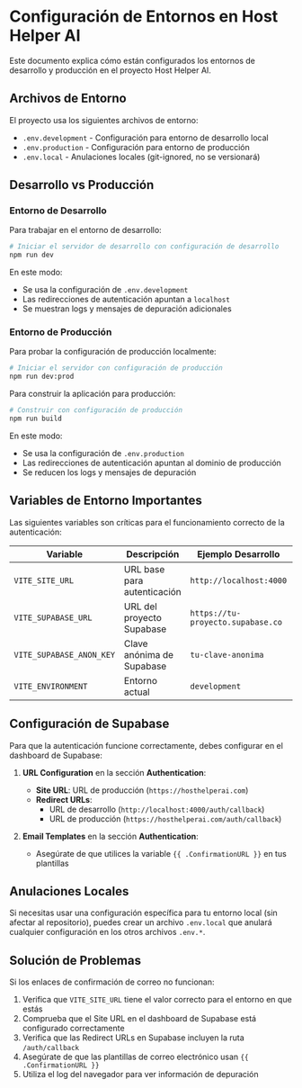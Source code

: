 # Configuración de Entornos en Host Helper AI

Este documento explica cómo están configurados los entornos de desarrollo y producción en el proyecto Host Helper AI.

## Archivos de Entorno

El proyecto usa los siguientes archivos de entorno:

- `.env.development` - Configuración para entorno de desarrollo local
- `.env.production` - Configuración para entorno de producción
- `.env.local` - Anulaciones locales (git-ignored, no se versionará)

## Desarrollo vs Producción

### Entorno de Desarrollo

Para trabajar en el entorno de desarrollo:

```bash
# Iniciar el servidor de desarrollo con configuración de desarrollo
npm run dev
```

En este modo:
- Se usa la configuración de `.env.development`
- Las redirecciones de autenticación apuntan a `localhost`
- Se muestran logs y mensajes de depuración adicionales

### Entorno de Producción

Para probar la configuración de producción localmente:

```bash
# Iniciar el servidor con configuración de producción
npm run dev:prod
```

Para construir la aplicación para producción:

```bash
# Construir con configuración de producción
npm run build
```

En este modo:
- Se usa la configuración de `.env.production`
- Las redirecciones de autenticación apuntan al dominio de producción
- Se reducen los logs y mensajes de depuración

## Variables de Entorno Importantes

Las siguientes variables son críticas para el funcionamiento correcto de la autenticación:

| Variable | Descripción | Ejemplo Desarrollo | Ejemplo Producción |
|----------|-------------|-------------------|-------------------|
| `VITE_SITE_URL` | URL base para autenticación | `http://localhost:4000` | `https://hosthelperai.com` |
| `VITE_SUPABASE_URL` | URL del proyecto Supabase | `https://tu-proyecto.supabase.co` | `https://tu-proyecto.supabase.co` |
| `VITE_SUPABASE_ANON_KEY` | Clave anónima de Supabase | `tu-clave-anonima` | `tu-clave-anonima` |
| `VITE_ENVIRONMENT` | Entorno actual | `development` | `production` |

## Configuración de Supabase

Para que la autenticación funcione correctamente, debes configurar en el dashboard de Supabase:

1. **URL Configuration** en la sección **Authentication**:
   - **Site URL**: URL de producción (`https://hosthelperai.com`)
   - **Redirect URLs**:
     - URL de desarrollo (`http://localhost:4000/auth/callback`)
     - URL de producción (`https://hosthelperai.com/auth/callback`)

2. **Email Templates** en la sección **Authentication**:
   - Asegúrate de que utilices la variable `{{ .ConfirmationURL }}` en tus plantillas

## Anulaciones Locales

Si necesitas usar una configuración específica para tu entorno local (sin afectar al repositorio), puedes crear un archivo `.env.local` que anulará cualquier configuración en los otros archivos `.env.*`.

## Solución de Problemas

Si los enlaces de confirmación de correo no funcionan:

1. Verifica que `VITE_SITE_URL` tiene el valor correcto para el entorno en que estás
2. Comprueba que el Site URL en el dashboard de Supabase está configurado correctamente
3. Verifica que las Redirect URLs en Supabase incluyen la ruta `/auth/callback`
4. Asegúrate de que las plantillas de correo electrónico usan `{{ .ConfirmationURL }}`
5. Utiliza el log del navegador para ver información de depuración 